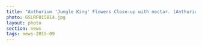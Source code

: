 ```yaml
---
title: "Anthurium 'Jungle King' Flowers Close-up with nectar. (Anthurium crassinervium or ellipticum)"
photo: GSLRF015814.jpg 
layout: photo 
section: news 
tags: news-2015-09
---
```


